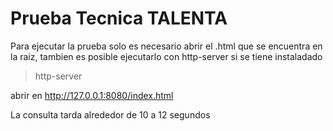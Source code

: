 # Prueba Tecnica TALENTA

Para ejecutar la prueba solo es necesario abrir el .html que se encuentra en la raiz, tambien es posible ejecutarlo con http-server si se tiene instaladado

> http-server

abrir en http://127.0.0.1:8080/index.html

La consulta tarda alrededor de 10 a 12 segundos
